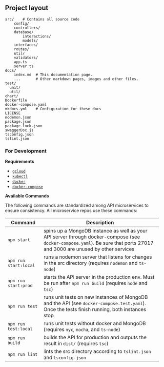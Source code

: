 ## Project layout

    src/    # Contains all source code
        config/
        controllers/
        database/
            interactions/
            models/
        interfaces/
        routes/
        util/
        validators/
        app.ts
        server.ts
    docs/
        index.md  # This documentation page.
        ...       # Other markdown pages, images and other files.
    test/
      unit/
      util/
    chart/
    Dockerfile
    docker-compose.yaml
    mkdocs.yml    # Configuration for these docs
    LICENSE
    nodemon.json
    package.json
    package-lock.json
    swaggerDoc.js
    tsconfig.json
    tslint.json

### For Development

**Requirements**

* [`gcloud`](https://cloud.google.com/sdk/install)
* [`kubectl`](https://kubernetes.io/docs/tasks/tools/install-kubectl/)
* [`docker`](https://www.docker.com/)
* [`docker-compose`](https://docs.docker.com/compose/)

**Available Commands**

The following commands are standardized among API microservices to ensure consistency. All microservice repos use these commands:

| Command | Description |
| --- | --- |
| `npm start` | spins up a MongoDB instance as well as your API server through docker-compose (see `docker-compose.yaml`). Be sure that ports 27017 and 3000 are unused by other services |
| `npm run start:local` | runs a nodemon server that listens for changes in the src directory (requires `nodemon` and `ts-node`) |
| `npm run start:prod` | starts the API server in the production env. Must be run after `npm run build` (requires `node` and `tsc`) |
| `npm run test` | runs unit tests on new instances of MongoDB and the API (see `docker-compose.test.yaml`). Once the tests finish running, both instances stop 
| `npm run test:local` | runs unit tests without docker and MongoDB (requires `nyc`, `mocha`, and `ts-node`) |
| `npm run build` | builds the API for production and outputs the result in `dist/` (requires `tsc`) |
| `npm run lint` | lints the src directory according to `tslint.json` and `tsconfig.json` |

